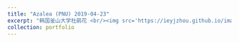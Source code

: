 ```yaml
---
title: "Azalea (PNU) 2019-04-23"
excerpt: "韩国釜山大学杜鹃花 <br/><img src='https://ieyjzhou.github.io/images/azalea.jpg'>"
collection: portfolio
---
```

